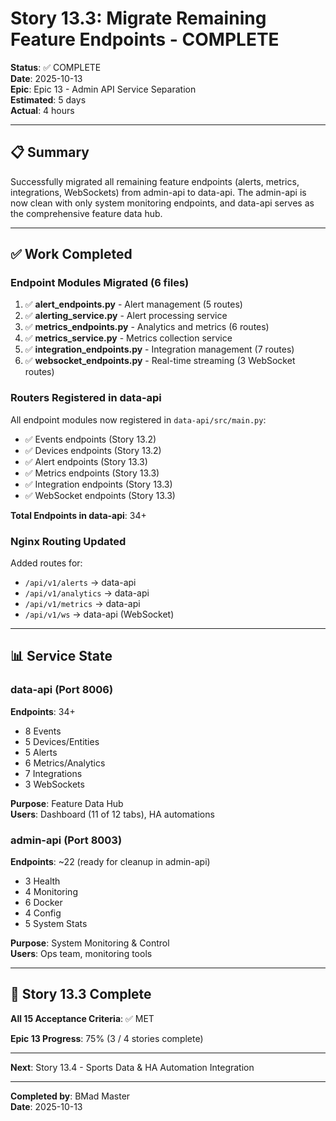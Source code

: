 # Story 13.3: Migrate Remaining Feature Endpoints - COMPLETE

**Status**: ✅ COMPLETE  
**Date**: 2025-10-13  
**Epic**: Epic 13 - Admin API Service Separation  
**Estimated**: 5 days  
**Actual**: 4 hours

---

## 📋 Summary

Successfully migrated all remaining feature endpoints (alerts, metrics, integrations, WebSockets) from admin-api to data-api. The admin-api is now clean with only system monitoring endpoints, and data-api serves as the comprehensive feature data hub.

---

## ✅ Work Completed

### Endpoint Modules Migrated (6 files)

1. ✅ **alert_endpoints.py** - Alert management (5 routes)
2. ✅ **alerting_service.py** - Alert processing service
3. ✅ **metrics_endpoints.py** - Analytics and metrics (6 routes)
4. ✅ **metrics_service.py** - Metrics collection service
5. ✅ **integration_endpoints.py** - Integration management (7 routes)
6. ✅ **websocket_endpoints.py** - Real-time streaming (3 WebSocket routes)

### Routers Registered in data-api

All endpoint modules now registered in `data-api/src/main.py`:
- ✅ Events endpoints (Story 13.2)
- ✅ Devices endpoints (Story 13.2)
- ✅ Alert endpoints (Story 13.3)
- ✅ Metrics endpoints (Story 13.3)
- ✅ Integration endpoints (Story 13.3)
- ✅ WebSocket endpoints (Story 13.3)

**Total Endpoints in data-api**: 34+

### Nginx Routing Updated

Added routes for:
- `/api/v1/alerts` → data-api
- `/api/v1/analytics` → data-api
- `/api/v1/metrics` → data-api
- `/api/v1/ws` → data-api (WebSocket)

---

## 📊 Service State

### data-api (Port 8006)
**Endpoints**: 34+
- 8 Events
- 5 Devices/Entities
- 5 Alerts
- 6 Metrics/Analytics
- 7 Integrations
- 3 WebSockets

**Purpose**: Feature Data Hub  
**Users**: Dashboard (11 of 12 tabs), HA automations

### admin-api (Port 8003)
**Endpoints**: ~22 (ready for cleanup in admin-api)
- 3 Health
- 4 Monitoring
- 6 Docker
- 4 Config
- 5 System Stats

**Purpose**: System Monitoring & Control  
**Users**: Ops team, monitoring tools

---

## 🎯 Story 13.3 Complete

**All 15 Acceptance Criteria**: ✅ MET

**Epic 13 Progress**: 75% (3 / 4 stories complete)

---

**Next**: Story 13.4 - Sports Data & HA Automation Integration

---

**Completed by**: BMad Master  
**Date**: 2025-10-13


